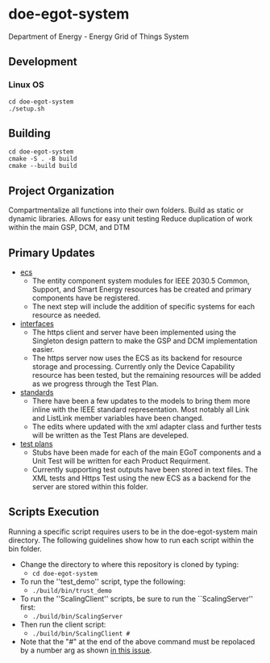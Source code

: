 # doe-egot-system
Department of Energy - Energy Grid of Things System

## Development

### Linux OS

```
cd doe-egot-system
./setup.sh
```

## Building

```
cd doe-egot-system
cmake -S . -B build
cmake --build build
```

## Project Organization

Compartmentalize all functions into their own folders. 
Build as static or dynamic libraries. 
Allows for easy unit testing
Reduce duplication of work within the main GSP, DCM, and DTM

## Primary Updates

* [ecs](https://github.com/PortlandStatePowerLab/doe-egot-system/tree/temp-system-updates/ecs)
  * The entity component system modules for IEEE 2030.5 Common, Support, and Smart Energy resources has be created and primary components have be registered.
  * The next step will include the addition of specific systems for each resource as needed. 
* [interfaces](https://github.com/PortlandStatePowerLab/doe-egot-system/tree/temp-system-updates/interfaces)
  * The https client and server have been implemented using the Singleton design pattern to make the GSP and DCM implementation easier.
  * The https server now uses the ECS as its backend for resource storage and processing. Currently only the Device Capability resource has been tested, but the remaining resources will be added as we progress through the Test Plan. 
* [standards](https://github.com/PortlandStatePowerLab/doe-egot-system/tree/temp-system-updates/standards)
  * There have been a few updates to the models to bring them more inline with the IEEE standard representation. Most notably all Link and ListLink member variables have been changed.
  * The edits where updated with the xml adapter class and further tests will be written as the Test Plans are develeped.
* [test plans](https://github.com/PortlandStatePowerLab/doe-egot-system/tree/temp-system-updates/test-plans)
  * Stubs have been made for each of the main EGoT components and a Unit Test will be written for each Product Requirment.
  * Currently supporting test outputs have been stored in text files. The XML tests and Https Test using the new ECS as a backend for the server are stored within this folder.


## Scripts Execution

Running a specific script requires users to be in the doe-egot-system main directory. The following guidelines show how to run each script within the bin folder.
* Change the directory to where this repository is cloned by typing:
    * ```cd doe-egot-system```
* To run the ''test_demo'' script, type the following:
    * ```./build/bin/trust_demo```
* To run the ''ScalingClient'' scripts, be sure to run the ``ScalingServer'' first:
    * ```./build/bin/ScalingServer```
* Then run the client script:
    * ```./build/bin/ScalingClient #```
* Note that the "#" at the end of the above command must be repolaced by a number arg as shown [in this issue](https://github.com/PortlandStatePowerLab/doe-egot-system/issues/11#issuecomment-1332925184).
